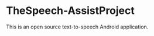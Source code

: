 TheSpeech-AssistProject
=======================

This is an open source  text-to-speech Android application.
